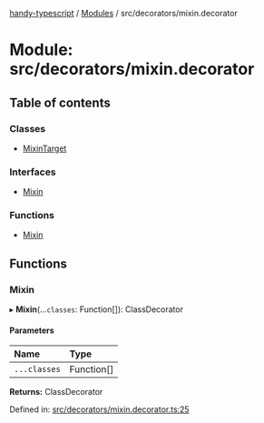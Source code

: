[handy-typescript](../README.md) / [Modules](../modules.md) / src/decorators/mixin.decorator

# Module: src/decorators/mixin.decorator

## Table of contents

### Classes

- [MixinTarget](../classes/src_decorators_mixin_decorator.mixintarget.md)

### Interfaces

- [Mixin](../interfaces/src_decorators_mixin_decorator.mixin.md)

### Functions

- [Mixin](src_decorators_mixin_decorator.md#mixin)

## Functions

### Mixin

▸ **Mixin**(...`classes`: Function[]): ClassDecorator

#### Parameters

| Name | Type |
| :------ | :------ |
| `...classes` | Function[] |

**Returns:** ClassDecorator

Defined in: [src/decorators/mixin.decorator.ts:25](https://github.com/robbiemu/handy-typescript/blob/60b7785/src/decorators/mixin.decorator.ts#L25)
